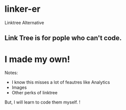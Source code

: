# linker-er
 Linktree Alternative

## Link Tree is for pople who can't code. 

# I made my own!

Notes:
- I know this misses a lot of feautres like Analytics
- Images
- Other perks of linktree

But, I will learn to code them myself. !

